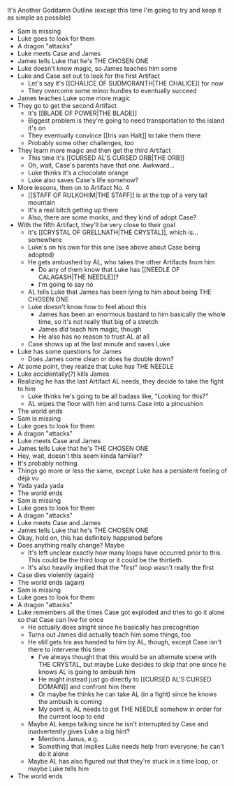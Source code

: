 It's Another Goddamn Outline (except this time I'm going to try and keep it as simple as possible)

- Sam is missing
- Luke goes to look for them
- A dragon "attacks"
- Luke meets Case and James
- James tells Luke that he's THE CHOSEN ONE
- Luke doesn't know magic, so James teaches him some
- Luke and Case set out to look for the first Artifact
	- Let's say it's [[CHALICE OF SUDMORANTH|THE CHALICE]] for now
	- They overcome some minor hurdles to eventually succeed
- James teaches Luke some more magic
- They go to get the second Artifact
	- It's [[BLADE OF POWER|THE BLADE]]
	- Biggest problem is they're going to need transportation to the island it's on
	- They eventually convince [[Iris van Halt]] to take them there
	- Probably some other challenges, too
- They learn more magic and then get the third Artifact
	- This time it's [[CURSED AL'S CURSED ORB|THE ORB]]
	- Oh, wait, Case's parents have that one. Awkward...
	- Luke thinks it's a chocolate orange
	- Luke also saves Case's life somehow?
- More lessons, then on to Artifact No. 4
	- [[STAFF OF RULKOHIM|THE STAFF]] is at the top of a very tall mountain
	- It's a real bitch getting up there
	- Also, there are some monks, and they kind of adopt Case?
- With the fifth Artifact, they'll be very close to their goal
	- It's [[CRYSTAL OF GRELLNATH|THE CRYSTAL]], which is... somewhere
	- Luke's on his own for this one (see above about Case being adopted)
	- He gets ambushed by AL, who takes the other Artifacts from him
		- Do any of them know that Luke has [[NEEDLE OF CALAGASH|THE NEEDLE]]?
		- I'm going to say no
	- AL tells Luke that James has been lying to him about being THE CHOSEN ONE
	- Luke doesn't know how to feel about this
		- James has been an enormous bastard to him basically the whole time, so it's not really that big of a stretch
		- James *did* teach him magic, though
		- He also has no reason to trust AL at all
	- Case shows up at the last minute and saves Luke
- Luke has some questions for James
	- Does James come clean or does he double down?
- At some point, they realize that Luke has THE NEEDLE
- Luke accidentally(?) kills James
- Realizing he has the last Artifact AL needs, they decide to take the fight to him
	- Luke thinks he's going to be all badass like, "Looking for this?"
	- AL wipes the floor with him and turns Case into a pincushion
- The world ends
- Sam is missing
- Luke goes to look for them
- A dragon "attacks"
- Luke meets Case and James
- James tells Luke that he's THE CHOSEN ONE
- Hey, wait, doesn't this seem kinda familiar?
- It's probably nothing
- Things go more or less the same, except Luke has a persistent feeling of déjà vu
- Yada yada yada
- The world ends
- Sam is missing
- Luke goes to look for them
- A dragon "attacks"
- Luke meets Case and James
- James tells Luke that he's THE CHOSEN ONE
- Okay, hold on, this has definitely happened before
- Does anything really change? Maybe
	- It's left unclear exactly how many loops have occurred prior to this. This could be the third loop or it could be the thirtieth.
	- It's also heavily implied that the "first" loop wasn't really the first
- Case dies violently (again)
- The world ends (again)
- Sam is missing
- Luke goes to look for them
- A dragon "attacks"
- Luke remembers all the times Case got exploded and tries to go it alone so that Case can live for once
	- He actually does alright since he basically has precognition
	- Turns out James did actually teach him some things, too
	- He still gets his ass handed to him by AL, though, except Case isn't there to intervene this time
		- I've always thought that this would be an alternate scene with THE CRYSTAL, but maybe Luke decides to skip that one since he knows AL is going to ambush him
		- He might instead just go directly to [[CURSED AL'S CURSED DOMAIN]] and confront him there
		- Or maybe he thinks he can take AL (in a fight) since he knows the ambush is coming
		- My point is, AL needs to get THE NEEDLE somehow in order for the current loop to end
	- Maybe AL keeps talking since he isn't interrupted by Case and inadvertently gives Luke a big hint?
		- Mentions Janus, e.g.
		- Something that implies Luke needs help from everyone; he can't do it alone
	- Maybe AL has also figured out that they're stuck in a time loop, or maybe Luke tells him
- The world ends